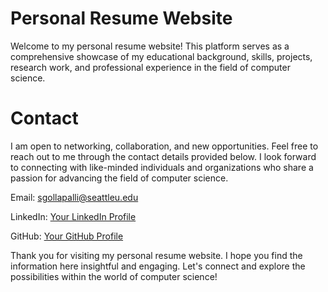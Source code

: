 # Personal Resume Website

Welcome to my personal resume website! This platform serves as a comprehensive showcase of my educational background, skills, projects, research work, and professional experience in the field of computer science.

# Contact

I am open to networking, collaboration, and new opportunities. Feel free to reach out to me through the contact details provided below. I look forward to connecting with like-minded individuals and organizations who share a passion for advancing the field of computer science.

Email: sgollapalli@seattleu.edu

LinkedIn: [Your LinkedIn Profile](https://www.linkedin.com/in/anupam-ahi/)

GitHub: [Your GitHub Profile](https://github.com/anupam-ahi)

Thank you for visiting my personal resume website. I hope you find the information here insightful and engaging. Let's connect and explore the possibilities within the world of computer science!
